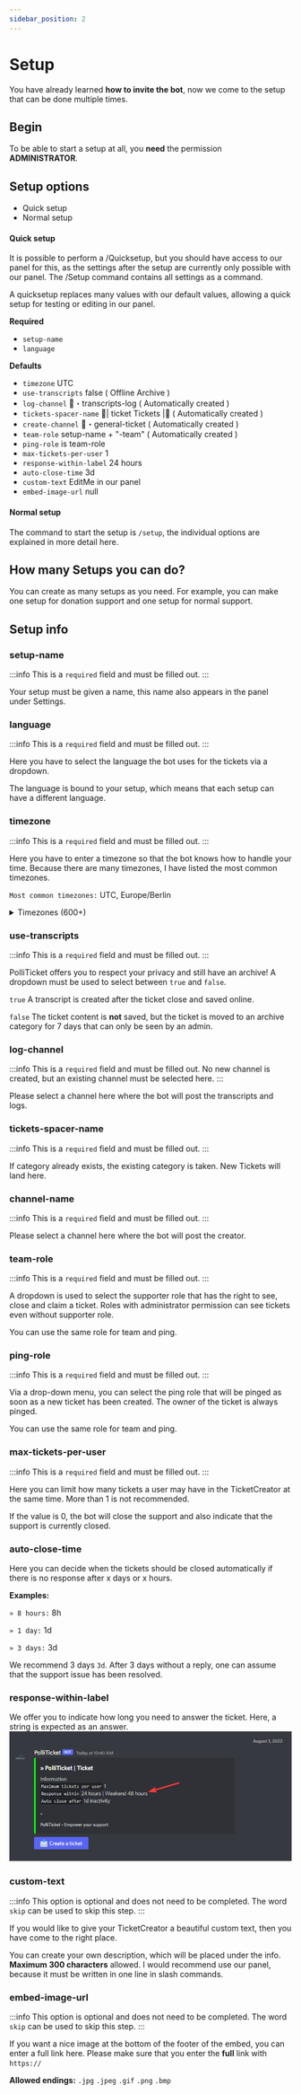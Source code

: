 ```yaml
---
sidebar_position: 2
---
```


# Setup

You have already learned **how to invite the bot**, now we come to the setup that can be done multiple times.

## Begin

To be able to start a setup at all, you **need** the permission **ADMINISTRATOR**.

## Setup options

- Quick setup
- Normal setup

#### Quick setup
It is possible to perform a /Quicksetup, but you should have access to our panel for this, as the settings after the setup are currently only possible with our panel. The /Setup command contains all settings as a command.

A quicksetup replaces many values with our default values, allowing a quick setup for testing or editing in our panel.

**Required**
- `setup-name`
- `language`

**Defaults**
- `timezone` UTC
- `use-transcripts` false ( Offline Archive )
- `log-channel` 📛・transcripts-log ( Automatically created )
- `tickets-spacer-name` 🎫| ticket Tickets |🎫 ( Automatically created )
- `create-channel` 🎫・general-ticket ( Automatically created )
- `team-role` setup-name + "-team" ( Automatically created )
- `ping-role` is team-role
- `max-tickets-per-user` 1
- `response-within-label` 24 hours
- `auto-close-time` 3d
- `custom-text` EditMe in our panel
- `embed-image-url` null

#### Normal setup
The command to start the setup is `/setup`, the individual options are explained in more detail here.

## How many Setups you can do?
You can create as many setups as you need. For example, you can make one setup for donation support and one setup for normal support.

## Setup info

### setup-name

:::info
This is a `required` field and must be filled out.
:::

Your setup must be given a name, this name also appears in the panel under Settings.


### language

:::info
This is a `required` field and must be filled out.
:::

Here you have to select the language the bot uses for the tickets via a dropdown.

The language is bound to your setup, which means that each setup can have a different language.

### timezone

:::info
This is a `required` field and must be filled out.
:::

Here you have to enter a timezone so that the bot knows how to handle your time.
Because there are many timezones, I have listed the most common timezones.

`Most common timezones:` UTC, Europe/Berlin
<details>
<summary>Timezones (600+)</summary>
ACT
AET
AGT
ART
AST
Africa/Abidjan
Africa/Accra
Africa/Addis_Ababa
Africa/Algiers
Africa/Asmara
Africa/Asmera
Africa/Bamako
Africa/Bangui
Africa/Banjul
Africa/Bissau
Africa/Blantyre
Africa/Brazzaville
Africa/Bujumbura
Africa/Cairo
Africa/Casablanca
Africa/Ceuta
Africa/Conakry
Africa/Dakar
Africa/Dar_es_Salaam
Africa/Djibouti
Africa/Douala
Africa/El_Aaiun
Africa/Freetown
Africa/Gaborone
Africa/Harare
Africa/Johannesburg
Africa/Juba
Africa/Kampala
Africa/Khartoum
Africa/Kigali
Africa/Kinshasa
Africa/Lagos
Africa/Libreville
Africa/Lome
Africa/Luanda
Africa/Lubumbashi
Africa/Lusaka
Africa/Malabo
Africa/Maputo
Africa/Maseru
Africa/Mbabane
Africa/Mogadishu
Africa/Monrovia
Africa/Nairobi
Africa/Ndjamena
Africa/Niamey
Africa/Nouakchott
Africa/Ouagadougou
Africa/Porto-Novo
Africa/Sao_Tome
Africa/Timbuktu
Africa/Tripoli
Africa/Tunis
Africa/Windhoek
America/Adak
America/Anchorage
America/Anguilla
America/Antigua
America/Araguaina
America/Argentina/Buenos_Aires
America/Argentina/Catamarca
America/Argentina/ComodRivadavia
America/Argentina/Cordoba
America/Argentina/Jujuy
America/Argentina/La_Rioja
America/Argentina/Mendoza
America/Argentina/Rio_Gallegos
America/Argentina/Salta
America/Argentina/San_Juan
America/Argentina/San_Luis
America/Argentina/Tucuman
America/Argentina/Ushuaia
America/Aruba
America/Asuncion
America/Atikokan
America/Atka
America/Bahia
America/Bahia_Banderas
America/Barbados
America/Belem
America/Belize
America/Blanc-Sablon
America/Boa_Vista
America/Bogota
America/Boise
America/Buenos_Aires
America/Cambridge_Bay
America/Campo_Grande
America/Cancun
America/Caracas
America/Catamarca
America/Cayenne
America/Cayman
America/Chicago
America/Chihuahua
America/Coral_Harbour
America/Cordoba
America/Costa_Rica
America/Creston
America/Cuiaba
America/Curacao
America/Danmarkshavn
America/Dawson
America/Dawson_Creek
America/Denver
America/Detroit
America/Dominica
America/Edmonton
America/Eirunepe
America/El_Salvador
America/Ensenada
America/Fort_Wayne
America/Fortaleza
America/Glace_Bay
America/Godthab
America/Goose_Bay
America/Grand_Turk
America/Grenada
America/Guadeloupe
America/Guatemala
America/Guayaquil
America/Guyana
America/Halifax
America/Havana
America/Hermosillo
America/Indiana/Indianapolis
America/Indiana/Knox
America/Indiana/Marengo
America/Indiana/Petersburg
America/Indiana/Tell_City
America/Indiana/Vevay
America/Indiana/Vincennes
America/Indiana/Winamac
America/Indianapolis
America/Inuvik
America/Iqaluit
America/Jamaica
America/Jujuy
America/Juneau
America/Kentucky/Louisville
America/Kentucky/Monticello
America/Knox_IN
America/Kralendijk
America/La_Paz
America/Lima
America/Los_Angeles
America/Louisville
America/Lower_Princes
America/Maceio
America/Managua
America/Manaus
America/Marigot
America/Martinique
America/Matamoros
America/Mazatlan
America/Mendoza
America/Menominee
America/Merida
America/Metlakatla
America/Mexico_City
America/Miquelon
America/Moncton
America/Monterrey
America/Montevideo
America/Montreal
America/Montserrat
America/Nassau
America/New_York
America/Nipigon
America/Nome
America/Noronha
America/North_Dakota/Beulah
America/North_Dakota/Center
America/North_Dakota/New_Salem
America/Ojinaga
America/Panama
America/Pangnirtung
America/Paramaribo
America/Phoenix
America/Port-au-Prince
America/Port_of_Spain
America/Porto_Acre
America/Porto_Velho
America/Puerto_Rico
America/Rainy_River
America/Rankin_Inlet
America/Recife
America/Regina
America/Resolute
America/Rio_Branco
America/Rosario
America/Santa_Isabel
America/Santarem
America/Santiago
America/Santo_Domingo
America/Sao_Paulo
America/Scoresbysund
America/Shiprock
America/Sitka
America/St_Barthelemy
America/St_Johns
America/St_Kitts
America/St_Lucia
America/St_Thomas
America/St_Vincent
America/Swift_Current
America/Tegucigalpa
America/Thule
America/Thunder_Bay
America/Tijuana
America/Toronto
America/Tortola
America/Vancouver
America/Virgin
America/Whitehorse
America/Winnipeg
America/Yakutat
America/Yellowknife
Antarctica/Casey
Antarctica/Davis
Antarctica/DumontDUrville
Antarctica/Macquarie
Antarctica/Mawson
Antarctica/McMurdo
Antarctica/Palmer
Antarctica/Rothera
Antarctica/South_Pole
Antarctica/Syowa
Antarctica/Troll
Antarctica/Vostok
Arctic/Longyearbyen
Asia/Aden
Asia/Almaty
Asia/Amman
Asia/Anadyr
Asia/Aqtau
Asia/Aqtobe
Asia/Ashgabat
Asia/Ashkhabad
Asia/Baghdad
Asia/Bahrain
Asia/Baku
Asia/Bangkok
Asia/Beirut
Asia/Bishkek
Asia/Brunei
Asia/Calcutta
Asia/Chita
Asia/Choibalsan
Asia/Chongqing
Asia/Chungking
Asia/Colombo
Asia/Dacca
Asia/Damascus
Asia/Dhaka
Asia/Dili
Asia/Dubai
Asia/Dushanbe
Asia/Gaza
Asia/Harbin
Asia/Hebron
Asia/Ho_Chi_Minh
Asia/Hong_Kong
Asia/Hovd
Asia/Irkutsk
Asia/Istanbul
Asia/Jakarta
Asia/Jayapura
Asia/Jerusalem
Asia/Kabul
Asia/Kamchatka
Asia/Karachi
Asia/Kashgar
Asia/Kathmandu
Asia/Katmandu
Asia/Khandyga
Asia/Kolkata
Asia/Krasnoyarsk
Asia/Kuala_Lumpur
Asia/Kuching
Asia/Kuwait
Asia/Macao
Asia/Macau
Asia/Magadan
Asia/Makassar
Asia/Manila
Asia/Muscat
Asia/Nicosia
Asia/Novokuznetsk
Asia/Novosibirsk
Asia/Omsk
Asia/Oral
Asia/Phnom_Penh
Asia/Pontianak
Asia/Pyongyang
Asia/Qatar
Asia/Qyzylorda
Asia/Rangoon
Asia/Riyadh
Asia/Riyadh87
Asia/Riyadh88
Asia/Riyadh89
Asia/Saigon
Asia/Sakhalin
Asia/Samarkand
Asia/Seoul
Asia/Shanghai
Asia/Singapore
Asia/Srednekolymsk
Asia/Taipei
Asia/Tashkent
Asia/Tbilisi
Asia/Tehran
Asia/Tel_Aviv
Asia/Thimbu
Asia/Thimphu
Asia/Tokyo
Asia/Ujung_Pandang
Asia/Ulaanbaatar
Asia/Ulan_Bator
Asia/Urumqi
Asia/Ust-Nera
Asia/Vientiane
Asia/Vladivostok
Asia/Yakutsk
Asia/Yekaterinburg
Asia/Yerevan
Atlantic/Azores
Atlantic/Bermuda
Atlantic/Canary
Atlantic/Cape_Verde
Atlantic/Faeroe
Atlantic/Faroe
Atlantic/Jan_Mayen
Atlantic/Madeira
Atlantic/Reykjavik
Atlantic/South_Georgia
Atlantic/St_Helena
Atlantic/Stanley
Australia/ACT
Australia/Adelaide
Australia/Brisbane
Australia/Broken_Hill
Australia/Canberra
Australia/Currie
Australia/Darwin
Australia/Eucla
Australia/Hobart
Australia/LHI
Australia/Lindeman
Australia/Lord_Howe
Australia/Melbourne
Australia/NSW
Australia/North
Australia/Perth
Australia/Queensland
Australia/South
Australia/Sydney
Australia/Tasmania
Australia/Victoria
Australia/West
Australia/Yancowinna
BET
BST
Brazil/Acre
Brazil/DeNoronha
Brazil/East
Brazil/West
CAT
CET
CNT
CST
CST6CDT
CTT
Canada/Atlantic
Canada/Central
Canada/East-Saskatchewan
Canada/Eastern
Canada/Mountain
Canada/Newfoundland
Canada/Pacific
Canada/Saskatchewan
Canada/Yukon
Chile/Continental
Chile/EasterIsland
Cuba
EAT
ECT
EET
EST
EST5EDT
Egypt
Eire
Etc/GMT
Etc/GMT+0
Etc/GMT+1
Etc/GMT+10
Etc/GMT+11
Etc/GMT+12
Etc/GMT+2
Etc/GMT+3
Etc/GMT+4
Etc/GMT+5
Etc/GMT+6
Etc/GMT+7
Etc/GMT+8
Etc/GMT+9
Etc/GMT-0
Etc/GMT-1
Etc/GMT-10
Etc/GMT-11
Etc/GMT-12
Etc/GMT-13
Etc/GMT-14
Etc/GMT-2
Etc/GMT-3
Etc/GMT-4
Etc/GMT-5
Etc/GMT-6
Etc/GMT-7
Etc/GMT-8
Etc/GMT-9
Etc/GMT0
Etc/Greenwich
Etc/UCT
Etc/UTC
Etc/Universal
Etc/Zulu
Europe/Amsterdam
Europe/Andorra
Europe/Athens
Europe/Belfast
Europe/Belgrade
Europe/Berlin
Europe/Bratislava
Europe/Brussels
Europe/Bucharest
Europe/Budapest
Europe/Busingen
Europe/Chisinau
Europe/Copenhagen
Europe/Dublin
Europe/Gibraltar
Europe/Guernsey
Europe/Helsinki
Europe/Isle_of_Man
Europe/Istanbul
Europe/Jersey
Europe/Kaliningrad
Europe/Kiev
Europe/Lisbon
Europe/Ljubljana
Europe/London
Europe/Luxembourg
Europe/Madrid
Europe/Malta
Europe/Mariehamn
Europe/Minsk
Europe/Monaco
Europe/Moscow
Europe/Nicosia
Europe/Oslo
Europe/Paris
Europe/Podgorica
Europe/Prague
Europe/Riga
Europe/Rome
Europe/Samara
Europe/San_Marino
Europe/Sarajevo
Europe/Simferopol
Europe/Skopje
Europe/Sofia
Europe/Stockholm
Europe/Tallinn
Europe/Tirane
Europe/Tiraspol
Europe/Uzhgorod
Europe/Vaduz
Europe/Vatican
Europe/Vienna
Europe/Vilnius
Europe/Volgograd
Europe/Warsaw
Europe/Zagreb
Europe/Zaporozhye
Europe/Zurich
GB
GB-Eire
GMT
GMT0
Greenwich
HST
Hongkong
IET
IST
Iceland
Indian/Antananarivo
Indian/Chagos
Indian/Christmas
Indian/Cocos
Indian/Comoro
Indian/Kerguelen
Indian/Mahe
Indian/Maldives
Indian/Mauritius
Indian/Mayotte
Indian/Reunion
Iran
Israel
JST
Jamaica
Japan
Kwajalein
Libya
MET
MIT
MST
MST7MDT
Mexico/BajaNorte
Mexico/BajaSur
Mexico/General
Mideast/Riyadh87
Mideast/Riyadh88
Mideast/Riyadh89
NET
NST
NZ
NZ-CHAT
Navajo
PLT
PNT
PRC
PRT
PST
PST8PDT
Pacific/Apia
Pacific/Auckland
Pacific/Bougainville
Pacific/Chatham
Pacific/Chuuk
Pacific/Easter
Pacific/Efate
Pacific/Enderbury
Pacific/Fakaofo
Pacific/Fiji
Pacific/Funafuti
Pacific/Galapagos
Pacific/Gambier
Pacific/Guadalcanal
Pacific/Guam
Pacific/Honolulu
Pacific/Johnston
Pacific/Kiritimati
Pacific/Kosrae
Pacific/Kwajalein
Pacific/Majuro
Pacific/Marquesas
Pacific/Midway
Pacific/Nauru
Pacific/Niue
Pacific/Norfolk
Pacific/Noumea
Pacific/Pago_Pago
Pacific/Palau
Pacific/Pitcairn
Pacific/Pohnpei
Pacific/Ponape
Pacific/Port_Moresby
Pacific/Rarotonga
Pacific/Saipan
Pacific/Samoa
Pacific/Tahiti
Pacific/Tarawa
Pacific/Tongatapu
Pacific/Truk
Pacific/Wake
Pacific/Wallis
Pacific/Yap
Poland
Portugal
ROK
SST
Singapore
SystemV/AST4
SystemV/AST4ADT
SystemV/CST6
SystemV/CST6CDT
SystemV/EST5
SystemV/EST5EDT
SystemV/HST10
SystemV/MST7
SystemV/MST7MDT
SystemV/PST8
SystemV/PST8PDT
SystemV/YST9
SystemV/YST9YDT
Turkey
UCT
US/Alaska
US/Aleutian
US/Arizona
US/Central
US/East-Indiana
US/Eastern
US/Hawaii
US/Indiana-Starke
US/Michigan
US/Mountain
US/Pacific
US/Pacific-New
US/Samoa
UTC
Universal
VST
W-SU
WET
Zulu
</details>

### use-transcripts

:::info
This is a `required` field and must be filled out.
:::

PolliTicket offers you to respect your privacy and still have an archive!
A dropdown must be used to select between `true` and `false`.

`true` A transcript is created after the ticket close and saved online.

`false` The ticket content is **not** saved, but the ticket is moved to an archive category for 7 days that can only be seen by an admin.

### log-channel

:::info
This is a `required` field and must be filled out.
No new channel is created, but an existing channel must be selected here.
:::

Please select a channel here where the bot will post the transcripts and logs.

### tickets-spacer-name

:::info
This is a `required` field and must be filled out.
:::

If category already exists, the existing category is taken. New Tickets will land here.

### channel-name

:::info
This is a `required` field and must be filled out.
:::

Please select a channel here where the bot will post the creator.

### team-role

:::info
This is a `required` field and must be filled out.
:::

A dropdown is used to select the supporter role that has the right to see, close and claim a ticket.
Roles with administrator permission can see tickets even without supporter role.

You can use the same role for team and ping.
### ping-role

:::info
This is a `required` field and must be filled out.
:::

Via a drop-down menu, you can select the ping role that will be pinged as soon as a new ticket has been created.
The owner of the ticket is always pinged.

You can use the same role for team and ping.
### max-tickets-per-user

:::info
This is a `required` field and must be filled out.
:::

Here you can limit how many tickets a user may have in the TicketCreator at the same time.
More than 1 is not recommended.

If the value is 0, the bot will close the support and also indicate that the support is currently closed.

### auto-close-time

Here you can decide when the tickets should be closed automatically if there is no response after x days or x hours.

**Examples:**

`» 8 hours:` 8h

`» 1 day:` 1d

`» 3 days:` 3d


We recommend 3 days `3d`. After 3 days without a reply, one can assume that the support issue has been resolved.

### response-within-label

We offer you to indicate how long you need to answer the ticket. Here, a string is expected as an answer.
![Response-within-label](./img/response-within-label.png)

### custom-text

:::info
This option is optional and does not need to be completed. The word `skip` can be used to skip this step.
:::

If you would like to give your TicketCreator a beautiful custom text, then you have come to the right place.

You can create your own description, which will be placed under the info.
**Maximum 300 characters** allowed.
I would recommend use our panel, because it must be written in one line in slash commands.

### embed-image-url

:::info
This option is optional and does not need to be completed. The word `skip` can be used to skip this step.
:::

If you want a nice image at the bottom of the footer of the embed, you can enter a full link here.
Please make sure that you enter the **full** link with `https://`

**Allowed endings:** `.jpg` `.jpeg` `.gif` `.png` `.bmp`

